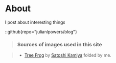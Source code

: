 # About

I post about interesting things

::github{repo="julianlpowers/blog"}

> ### Sources of images used in this site
>
<!-- > - [Unsplash](https://unsplash.com/) -->
> - [Tree Frog](https://www.folders.jp/g/2009/0906.html) by [Satoshi Kamiya](https://www.folders.jp/contact/index.html) folded by me.
<!-- > - [Rabbit - v1.4 Showcase](https://civitai.com/posts/586908) by [Rabbit_YourMajesty](https://civitai.com/user/Rabbit_YourMajesty) -->
